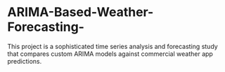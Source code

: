 # ARIMA-Based-Weather-Forecasting-
This project is a sophisticated time series analysis and forecasting study that compares custom ARIMA models against commercial weather app predictions.
